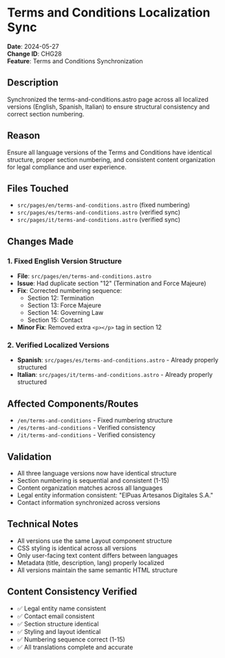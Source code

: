 # Terms and Conditions Localization Sync

**Date**: 2024-05-27  
**Change ID**: CHG28  
**Feature**: Terms and Conditions Synchronization

## Description
Synchronized the terms-and-conditions.astro page across all localized versions (English, Spanish, Italian) to ensure structural consistency and correct section numbering.

## Reason
Ensure all language versions of the Terms and Conditions have identical structure, proper section numbering, and consistent content organization for legal compliance and user experience.

## Files Touched
- `src/pages/en/terms-and-conditions.astro` (fixed numbering)
- `src/pages/es/terms-and-conditions.astro` (verified sync)
- `src/pages/it/terms-and-conditions.astro` (verified sync)

## Changes Made

### 1. Fixed English Version Structure
- **File**: `src/pages/en/terms-and-conditions.astro`
- **Issue**: Had duplicate section "12" (Termination and Force Majeure)
- **Fix**: Corrected numbering sequence:
  - Section 12: Termination
  - Section 13: Force Majeure  
  - Section 14: Governing Law
  - Section 15: Contact
- **Minor Fix**: Removed extra `<p></p>` tag in section 12

### 2. Verified Localized Versions
- **Spanish**: `src/pages/es/terms-and-conditions.astro` - Already properly structured
- **Italian**: `src/pages/it/terms-and-conditions.astro` - Already properly structured

## Affected Components/Routes
- `/en/terms-and-conditions` - Fixed numbering structure
- `/es/terms-and-conditions` - Verified consistency
- `/it/terms-and-conditions` - Verified consistency

## Validation
- All three language versions now have identical structure
- Section numbering is sequential and consistent (1-15)
- Content organization matches across all languages
- Legal entity information consistent: "ElPuas Artesanos Digitales S.A."
- Contact information synchronized across versions

## Technical Notes
- All versions use the same Layout component structure
- CSS styling is identical across all versions
- Only user-facing text content differs between languages
- Metadata (title, description, lang) properly localized
- All versions maintain the same semantic HTML structure

## Content Consistency Verified
- ✅ Legal entity name consistent
- ✅ Contact email consistent  
- ✅ Section structure identical
- ✅ Styling and layout identical
- ✅ Numbering sequence correct (1-15)
- ✅ All translations complete and accurate 
